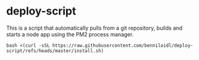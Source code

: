 # deploy-script
This is a script that automatically pulls from a git repository, builds and starts a node app using the PM2 process manager.

`bash <(curl -sSL https://raw.githubusercontent.com/benniloidl/deploy-script/refs/heads/master/install.sh)`
